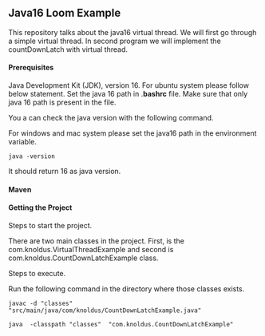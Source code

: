## Java16 Loom Example

This repository talks about the java16 virtual thread. We will first go through a simple virtual thread.
In second program we will implement the countDownLatch with virtual thread.

#### Prerequisites
Java Development Kit (JDK), version 16.
For ubuntu system please follow below statement. 
Set the java 16 path in .**bashrc** file. Make sure that only java 16 path is present in the file.

You a can check the java version with the following command.

For windows and mac system please set the java16 path in the environment variable.

`java -version`

It should return 16 as java version.

#### Maven

#### Getting the Project
Steps to start the project.

There are two main classes in the project. 
First, is the com.knoldus.VirtualThreadExample and second is com.knoldus.CountDownLatchExample class.

Steps to execute.

Run the following command in the directory where those classes exists.

`javac -d "classes"  "src/main/java/com/knoldus/CountDownLatchExample.java"`

`java  -classpath "classes"  "com.knoldus.CountDownLatchExample"`
